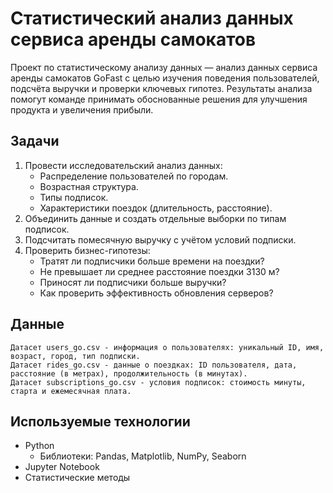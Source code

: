 # Статистический анализ данных сервиса аренды самокатов

Проект по статистическому анализу данных — анализ данных сервиса аренды самокатов GoFast с целью изучения поведения пользователей, подсчёта выручки и проверки ключевых гипотез. Результаты анализа помогут команде принимать обоснованные решения для улучшения продукта и увеличения прибыли.

## Задачи

1. Провести исследовательский анализ данных:
    - Распределение пользователей по городам.
    - Возрастная структура.
    - Типы подписок.
    - Характеристики поездок (длительность, расстояние).
2. Объединить данные и создать отдельные выборки по типам подписок.
3. Подсчитать помесячную выручку с учётом условий подписки.
4. Проверить бизнес-гипотезы:
    - Тратят ли подписчики больше времени на поездки?
    - Не превышает ли среднее расстояние поездки 3130 м?
    - Приносят ли подписчики больше выручки?
    - Как проверить эффективность обновления серверов?

## Данные

    Датасет users_go.csv - информация о пользователях: уникальный ID, имя, возраст, город, тип подписки.
    Датасет rides_go.csv - данные о поездках: ID пользователя, дата, расстояние (в метрах), продолжительность (в минутах).
    Датасет subscriptions_go.csv - условия подписок: стоимость минуты, старта и ежемесячная плата.

## Используемые технологии

- Python
  - Библиотеки: Pandas, Matplotlib, NumPy, Seaborn
- Jupyter Notebook
- Статистические методы
